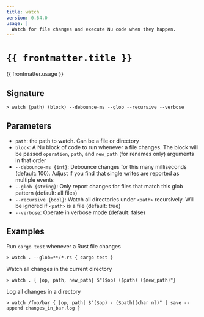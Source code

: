 ```yaml
---
title: watch
version: 0.64.0
usage: |
  Watch for file changes and execute Nu code when they happen.
---
```


<script>
  import { usePageFrontmatter } from '@vuepress/client';
  export default { computed: { frontmatter() { return usePageFrontmatter().value; } } }
</script>

# <code>{{ frontmatter.title }}</code>

<div style='white-space: pre-wrap;'>{{ frontmatter.usage }}</div>

## Signature

```> watch (path) (block) --debounce-ms --glob --recursive --verbose```

## Parameters

 -  `path`: the path to watch. Can be a file or directory
 -  `block`: A Nu block of code to run whenever a file changes. The block will be passed `operation`, `path`, and `new_path` (for renames only) arguments in that order
 -  `--debounce-ms {int}`: Debounce changes for this many milliseconds (default: 100). Adjust if you find that single writes are reported as multiple events
 -  `--glob {string}`: Only report changes for files that match this glob pattern (default: all files)
 -  `--recursive {bool}`: Watch all directories under `<path>` recursively. Will be ignored if `<path>` is a file (default: true)
 -  `--verbose`: Operate in verbose mode (default: false)

## Examples

Run `cargo test` whenever a Rust file changes
```shell
> watch . --glob=**/*.rs { cargo test }
```

Watch all changes in the current directory
```shell
> watch . { |op, path, new_path| $"($op) ($path) ($new_path)"}
```

Log all changes in a directory
```shell
> watch /foo/bar { |op, path| $"($op) - ($path)(char nl)" | save --append changes_in_bar.log }
```
